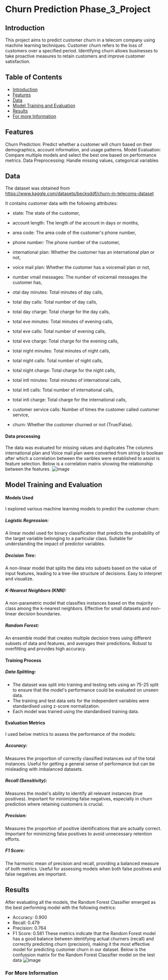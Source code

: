 # Churn Prediction Phase_3_Project

## Introduction
This project aims to predict customer churn in a telecom company using machine learning techniques. Customer churn refers to the loss of customers over a specified period. Identifying churn allows businesses to take proactive measures to retain customers and improve customer satisfaction.

## Table of Contents
- [Introduction](#Introduction)
- [Features](#Features)
- [Data](#data)
- [Model Training and Evaluation](#model-training-and-evaluation)
- [Results](#results)
- [For more Information](#For-more-Information)


## Features
Churn Prediction: Predict whether a customer will churn based on their demographics, account information, and usage patterns.
Model Evaluation: Compare multiple models and select the best one based on performance metrics.
Data Preprocessing: Handle missing values, categorical variables

## Data
The dataset was obtained from https://www.kaggle.com/datasets/becksddf/churn-in-telecoms-dataset

It contains customer data with the following attributes:

- state: The state of the customer,

- account length: The length of the account in days or months,

- area code: The area code of the customer's phone number,

- phone number: The phone number of the customer,

- international plan: Whether the customer has an international plan or not,

- voice mail plan: Whether the customer has a voicemail plan or not,

- number vmail messages: The number of voicemail messages the customer has,

- otal day minutes: Total minutes of day calls,

- total day calls: Total number of day calls,

- total day charge: Total charge for the day calls,

- total eve minutes: Total minutes of evening calls,

- total eve calls: Total number of evening calls,

- total eve charge: Total charge for the evening calls,

- total night minutes: Total minutes of night calls,

- total night calls: Total number of night calls,

- total night charge: Total charge for the night calls,

- total intl minutes: Total minutes of international calls,

- total intl calls: Total number of international calls,

- total intl charge: Total charge for the international calls,

- customer service calls: Number of times the customer called customer service,

- churn: Whether the customer churned or not (True/False).

#### Data processing
The data was evaluated for missing values and duplicates
The columns international plan and Voice mail plan were converted from string to boolean after which a correlation between the varibles were established to assist is feature selection. Below is a correlation matrix showing the relationship between the features.
![image](https://github.com/Bkiambuthi/Phase_3_Project/assets/67098705/60936a86-2048-4f68-a222-4b3b602ad2fa)


## Model Training and Evaluation
#### Models Used
I explored various machine learning models to predict the customer churn:

##### Logistic Regression:
A linear model used for binary classification that predicts the probability of the target variable belonging to a particular class.
Suitable for understanding the impact of predictor variables.

##### Decision Tree:
A non-linear model that splits the data into subsets based on the value of input features, leading to a tree-like structure of decisions.
Easy to interpret and visualize.

##### K-Nearest Neighbors (KNN):
A non-parametric model that classifies instances based on the majority class among the k-nearest neighbors.
Effective for small datasets and non-linear decision boundaries.

##### Random Forest:
An ensemble model that creates multiple decision trees using different subsets of data and features, and averages their predictions.
Robust to overfitting and provides high accuracy.

#### Training Process
##### Data Splitting:
- The dataset was split into training and testing sets using an 75-25 split to ensure that the model's performance could be evaluated on unseen data.
- The training and test data sets for the independent variables were standardised using z-score normalization.
- Each model was trained using the standardised training data.

#### Evaluation Metrics
I used below metrics to assess the performance of the models:

##### Accuracy:
Measures the proportion of correctly classified instances out of the total instances.
Useful for getting a general sense of performance but can be misleading with imbalanced datasets.
##### Recall (Sensitivity):
Measures the model's ability to identify all relevant instances (true positives).
Important for minimizing false negatives, especially in churn prediction where retaining customers is crucial.
##### Precision:
Measures the proportion of positive identifications that are actually correct.
Important for minimizing false positives to avoid unnecessary retention efforts.
##### F1 Score:
The harmonic mean of precision and recall, providing a balanced measure of both metrics.
Useful for assessing models when both false positives and false negatives are important.

## Results
After evaluating all the models, the Random Forest Classifier emerged as the best performing model with the following metrics:
- Accuracy: 0.900
- Recall: 0.479
- Precision: 0.764
- F1 Score: 0.581
These metrics indicate that the Random Forest model has a good balance between identifying actual churners (recall) and correctly predicting churn (precision), making it the most effective model for predicting customer churn in our dataset.
Below is the confussion matrix for the Random Forest Classifier model on the test data
![image](https://github.com/Bkiambuthi/Phase_3_Project/assets/67098705/de10eda8-2c28-41d6-9533-e8cd38cd0e02)

### For More Information
